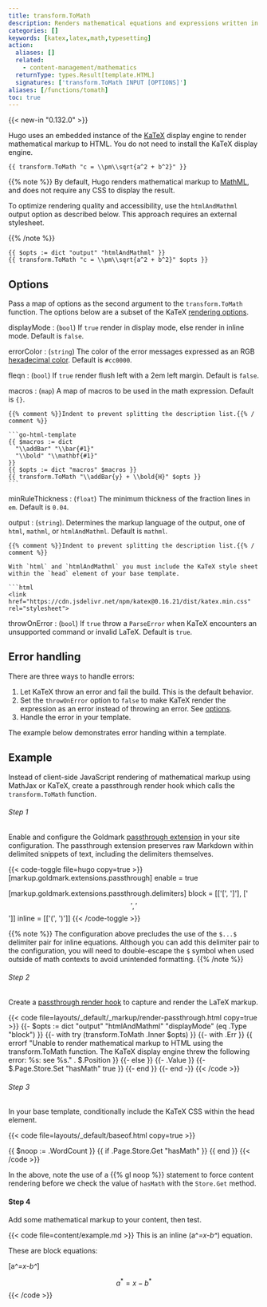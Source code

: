 ```yaml
---
title: transform.ToMath
description: Renders mathematical equations and expressions written in the LaTeX markup language.
categories: []
keywords: [katex,latex,math,typesetting]
action:
  aliases: []
  related:
    - content-management/mathematics
  returnType: types.Result[template.HTML]
  signatures: ['transform.ToMath INPUT [OPTIONS]']
aliases: [/functions/tomath]
toc: true
---
```


{{< new-in "0.132.0" >}}

Hugo uses an embedded instance of the [KaTeX] display engine to render mathematical markup to HTML. You do not need to install the KaTeX display engine.

[KaTeX]: https://katex.org/

```go-html-template
{{ transform.ToMath "c = \\pm\\sqrt{a^2 + b^2}" }}
```

{{% note %}}
By default, Hugo renders mathematical markup to [MathML], and does not require any CSS to display the result.

[MathML]: https://developer.mozilla.org/en-US/docs/Web/MathML

To optimize rendering quality and accessibility, use the `htmlAndMathml` output option as described below. This approach requires an external stylesheet.

{{% /note %}}

```go-html-template
{{ $opts := dict "output" "htmlAndMathml" }}
{{ transform.ToMath "c = \\pm\\sqrt{a^2 + b^2}" $opts }}
```

## Options

Pass a map of options as the second argument to the `transform.ToMath` function. The options below are a subset of the KaTeX [rendering options].

[rendering options]: https://katex.org/docs/options.html

displayMode
: (`bool`) If `true` render in display mode, else render in inline mode. Default is `false`.

errorColor
: (`string`) The color of the error messages expressed as an RGB [hexadecimal color]. Default is `#cc0000`.

[hexadecimal color]: https://developer.mozilla.org/en-US/docs/Web/CSS/hex-color

fleqn
: (`bool`) If `true` render flush left with a 2em left margin. Default is `false`.

macros
: (`map`) A map of macros to be used in the math expression. Default is `{}`.

    {{% comment %}}Indent to prevent splitting the description list.{{% / comment %}}

    ```go-html-template
    {{ $macros := dict
      "\\addBar" "\\bar{#1}"
      "\\bold" "\\mathbf{#1}"
    }}
    {{ $opts := dict "macros" $macros }}
    {{ transform.ToMath "\\addBar{y} + \\bold{H}" $opts }}
    ```

minRuleThickness
: (`float`) The minimum thickness of the fraction lines in `em`. Default is `0.04`.

output
: (`string`). Determines the markup language of the output, one of `html`, `mathml`, or `htmlAndMathml`. Default is `mathml`.

    {{% comment %}}Indent to prevent splitting the description list.{{% / comment %}}

    With `html` and `htmlAndMathml` you must include the KaTeX style sheet within the `head` element of your base template.

    ```html
    <link href="https://cdn.jsdelivr.net/npm/katex@0.16.21/dist/katex.min.css" rel="stylesheet">

throwOnError
: (`bool`) If `true` throw a `ParseError` when KaTeX encounters an unsupported command or invalid LaTeX. Default is `true`.

## Error handling

There are three ways to handle errors:

1. Let KaTeX throw an error and fail the build. This is the default behavior.
1. Set the `throwOnError` option to `false` to make KaTeX render the expression as an error instead of throwing an error. See [options](#options).
1. Handle the error in your template.

The example below demonstrates error handing within a template.

## Example

Instead of client-side JavaScript rendering of mathematical markup using MathJax or KaTeX, create a passthrough render hook which calls the `transform.ToMath` function.

###### Step 1

Enable and configure the Goldmark [passthrough extension] in your site configuration. The passthrough extension preserves raw Markdown within delimited snippets of text, including the delimiters themselves.

[passthrough extension]: /getting-started/configuration-markup/#passthrough

{{< code-toggle file=hugo copy=true >}}
[markup.goldmark.extensions.passthrough]
enable = true

[markup.goldmark.extensions.passthrough.delimiters]
block = [['\[', '\]'], ['$$', '$$']]
inline = [['\(', '\)']]
{{< /code-toggle >}}

{{% note %}}
The configuration above precludes the use of the `$...$` delimiter pair for inline equations. Although you can add this delimiter pair to the configuration, you will need to double-escape the `$` symbol when used outside of math contexts to avoid unintended formatting.
{{% /note %}}

###### Step 2

Create a [passthrough render hook] to capture and render the LaTeX markup.

[passthrough render hook]: /render-hooks/passthrough/

{{< code file=layouts/_default/_markup/render-passthrough.html copy=true >}}
{{- $opts := dict "output" "htmlAndMathml" "displayMode" (eq .Type "block") }}
{{- with try (transform.ToMath .Inner $opts) }}
  {{- with .Err }}
    {{ errorf "Unable to render mathematical markup to HTML using the transform.ToMath function. The KaTeX display engine threw the following error: %s: see %s." . $.Position }}
  {{- else }}
    {{- .Value }}
    {{- $.Page.Store.Set "hasMath" true }}
  {{- end }}
{{- end -}}
{{< /code >}}

###### Step 3

In your base template, conditionally include the KaTeX CSS within the head element.

{{< code file=layouts/_default/baseof.html copy=true >}}
<head>
  {{ $noop := .WordCount }}
  {{ if .Page.Store.Get "hasMath" }}
    <link href="https://cdn.jsdelivr.net/npm/katex@0.16.21/dist/katex.min.css" rel="stylesheet">
  {{ end }}
</head>
{{< /code >}}

In the above, note the use of a {{% gl noop %}} statement to force content rendering before we check the value of `hasMath` with the `Store.Get` method.

#### Step 4

Add some mathematical markup to your content, then test.

{{< code file=content/example.md >}}
This is an inline \(a^*=x-b^*\) equation.

These are block equations:

\[a^*=x-b^*\]

$$a^*=x-b^*$$
{{< /code >}}
